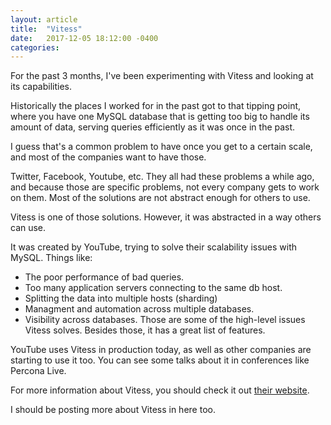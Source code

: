 ```yaml
---
layout: article
title:  "Vitess"
date:   2017-12-05 18:12:00 -0400
categories: 
---
```


For the past 3 months, I've been experimenting with Vitess and looking at its capabilities.

Historically the places I worked for in the past got to that tipping point, where you have one MySQL database that is getting too big to handle its amount of data, serving queries efficiently as it was once in the past.

I guess that's a common problem to have once you get to a certain scale, and most of the companies want to have those.

Twitter, Facebook, Youtube, etc. They all had these problems a while ago, and because those are specific problems, not every company gets to work on them. Most of the solutions are not abstract enough for others to use.

Vitess is one of those solutions. However, it was abstracted in a way others can use.

It was created by YouTube, trying to solve their scalability issues with MySQL. Things like:
- The poor performance of bad queries.
- Too many application servers connecting to the same db host.
- Splitting the data into multiple hosts (sharding)
- Managment and automation across multiple databases.
- Visibility across databases.
Those are some of the high-level issues Vitess solves. Besides those, it has a great list of features.

YouTube uses Vitess in production today, as well as other companies are starting to use it too. You can see some talks about it in conferences like Percona Live.

For more information about Vitess, you should check it out [their website](http://vitess.io/).

I should be posting more about Vitess in here too.
